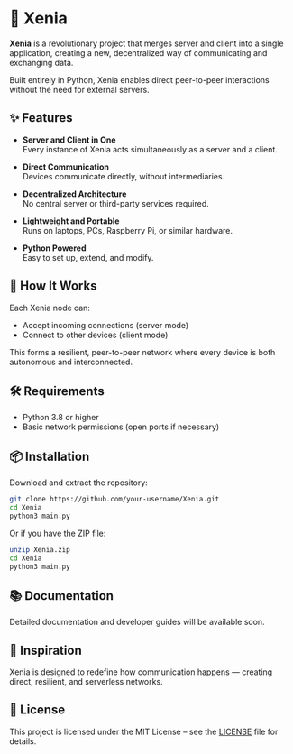# 📡 Xenia

**Xenia** is a revolutionary project that merges server and client into a single application, creating a new, decentralized way of communicating and exchanging data.

Built entirely in Python, Xenia enables direct peer-to-peer interactions without the need for external servers.

## ✨ Features

- **Server and Client in One**  
  Every instance of Xenia acts simultaneously as a server and a client.

- **Direct Communication**  
  Devices communicate directly, without intermediaries.

- **Decentralized Architecture**  
  No central server or third-party services required.

- **Lightweight and Portable**  
  Runs on laptops, PCs, Raspberry Pi, or similar hardware.

- **Python Powered**  
  Easy to set up, extend, and modify.

## 🚀 How It Works

Each Xenia node can:

- Accept incoming connections (server mode)
- Connect to other devices (client mode)

This forms a resilient, peer-to-peer network where every device is both autonomous and interconnected.

## 🛠 Requirements

- Python 3.8 or higher
- Basic network permissions (open ports if necessary)

## 📦 Installation

Download and extract the repository:

```bash
git clone https://github.com/your-username/Xenia.git
cd Xenia
python3 main.py
```

Or if you have the ZIP file:

```bash
unzip Xenia.zip
cd Xenia
python3 main.py
```

## 📚 Documentation

Detailed documentation and developer guides will be available soon.

## 🧠 Inspiration

Xenia is designed to redefine how communication happens — creating direct, resilient, and serverless networks.

## 📜 License

This project is licensed under the MIT License – see the [LICENSE](LICENSE) file for details.
